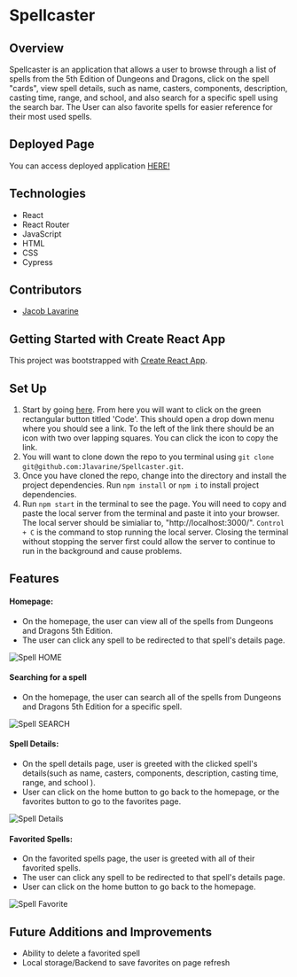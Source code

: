 # Spellcaster

## Overview

Spellcaster is an application that allows a user to browse through a list of spells from the 5th Edition of Dungeons and Dragons, click on the spell "cards", view spell details, such as name, casters, components, description, casting time, range, and school, and also search for a specific spell using the search bar. The User can also favorite spells for easier reference for their most used spells.

## Deployed Page

You can access deployed application [HERE!](https://spellcaster.vercel.app/)

## Technologies

- React
- React Router
- JavaScript
- HTML
- CSS
- Cypress

## Contributors

- [Jacob Lavarine](https://github.com/Jlavarine)


## Getting Started with Create React App

This project was bootstrapped with [Create React App](https://github.com/facebook/create-react-app).

## Set Up

1. Start by going [here](https://github.com/Jlavarine/Spellcaster). From here you will want to click on the green rectangular button titled 'Code'. This should open a drop down menu where you should see a link. To the left of the link there should be an icon with two over lapping squares. You can click the icon to copy the link.
2. You will want to clone down the repo to you terminal using `git clone git@github.com:Jlavarine/Spellcaster.git`.
3. Once you have cloned the repo, change into the directory and install the project dependencies. Run `npm install` or `npm i` to install project dependencies.
4. Run `npm start` in the terminal to see the page. You will need to copy and paste the local server from the terminal and paste it into your browser. The local server should be simialiar to, "http://localhost:3000/". `Control + C` is the command to stop running the local server. Closing the terminal without stopping the server first could allow the server to continue to run in the background and cause problems.

## Features

#### Homepage:
- On the homepage, the user can view all of the spells from Dungeons and Dragons 5th Edition.
- The user can click any spell to be redirected to that spell's details page.


![Spell HOME](https://user-images.githubusercontent.com/96446170/173198049-c203a693-b86c-4f80-b367-f7a03f624f8b.gif)

#### Searching for a spell
- On the homepage, the user can search all of the spells from Dungeons and Dragons 5th Edition for a specific spell.


![Spell SEARCH](https://user-images.githubusercontent.com/96446170/173198182-86e197d7-6b53-486c-ae3f-902a0052d371.gif)


#### Spell Details:
- On the spell details page, user is greeted with the clicked spell's details(such as name, casters, components, description, casting time, range, and school ).
- User can click on the home button to go back to the homepage, or the favorites button to go to the favorites page.

![Spell Details](https://user-images.githubusercontent.com/96446170/173198130-9108a176-7a31-41a3-bae0-afef277b831a.gif)


#### Favorited Spells:
- On the  favorited spells page,  the user is greeted with all of their favorited spells.
- The user can click any spell to be redirected to that spell's details page.
- User can click on the home button to go back to the homepage.


![Spell Favorite](https://user-images.githubusercontent.com/96446170/173198144-51e31d77-f933-4c26-bc16-a493d993fc7e.gif)


## Future Additions and Improvements

- Ability to delete a favorited spell
- Local storage/Backend to save favorites on page refresh
